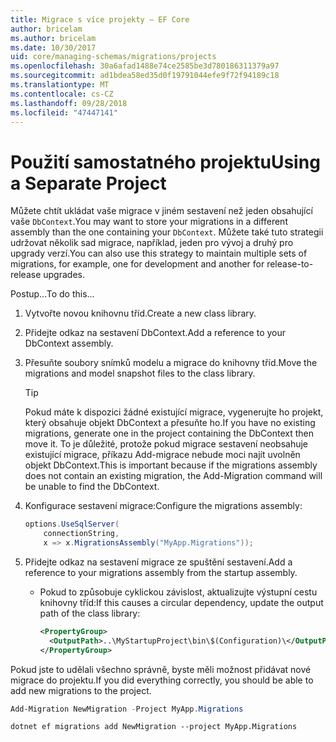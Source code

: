 ```yaml
---
title: Migrace s více projekty – EF Core
author: bricelam
ms.author: bricelam
ms.date: 10/30/2017
uid: core/managing-schemas/migrations/projects
ms.openlocfilehash: 30a6afad1488e74ce2585be3d780186311379a97
ms.sourcegitcommit: ad1bdea58ed35d0f19791044efe9f72f94189c18
ms.translationtype: MT
ms.contentlocale: cs-CZ
ms.lasthandoff: 09/28/2018
ms.locfileid: "47447141"
---
```

<a name="using-a-separate-project"></a><span data-ttu-id="471b7-102">Použití samostatného projektu</span><span class="sxs-lookup"><span data-stu-id="471b7-102">Using a Separate Project</span></span>
========================
<span data-ttu-id="471b7-103">Můžete chtít ukládat vaše migrace v jiném sestavení než jeden obsahující vaše `DbContext`.</span><span class="sxs-lookup"><span data-stu-id="471b7-103">You may want to store your migrations in a different assembly than the one containing your `DbContext`.</span></span> <span data-ttu-id="471b7-104">Můžete také tuto strategii udržovat několik sad migrace, například, jeden pro vývoj a druhý pro upgrady verzí.</span><span class="sxs-lookup"><span data-stu-id="471b7-104">You can also use this strategy to maintain multiple sets of migrations, for example, one for development and another for release-to-release upgrades.</span></span>

<span data-ttu-id="471b7-105">Postup...</span><span class="sxs-lookup"><span data-stu-id="471b7-105">To do this...</span></span>

1. <span data-ttu-id="471b7-106">Vytvořte novou knihovnu tříd.</span><span class="sxs-lookup"><span data-stu-id="471b7-106">Create a new class library.</span></span>

2. <span data-ttu-id="471b7-107">Přidejte odkaz na sestavení DbContext.</span><span class="sxs-lookup"><span data-stu-id="471b7-107">Add a reference to your DbContext assembly.</span></span>

3. <span data-ttu-id="471b7-108">Přesuňte soubory snímků modelu a migrace do knihovny tříd.</span><span class="sxs-lookup"><span data-stu-id="471b7-108">Move the migrations and model snapshot files to the class library.</span></span>
   > [!TIP]
   > <span data-ttu-id="471b7-109">Pokud máte k dispozici žádné existující migrace, vygenerujte ho projekt, který obsahuje objekt DbContext a přesuňte ho.</span><span class="sxs-lookup"><span data-stu-id="471b7-109">If you have no existing migrations, generate one in the project containing the DbContext then move it.</span></span> <span data-ttu-id="471b7-110">To je důležité, protože pokud migrace sestavení neobsahuje existující migrace, příkazu Add-migrace nebude moci najít uvolněn objekt DbContext.</span><span class="sxs-lookup"><span data-stu-id="471b7-110">This is important because if the migrations assembly does not contain an existing migration, the Add-Migration command will be unable to find the DbContext.</span></span>

4. <span data-ttu-id="471b7-111">Konfigurace sestavení migrace:</span><span class="sxs-lookup"><span data-stu-id="471b7-111">Configure the migrations assembly:</span></span>

   ``` csharp
   options.UseSqlServer(
       connectionString,
       x => x.MigrationsAssembly("MyApp.Migrations"));
   ```

5. <span data-ttu-id="471b7-112">Přidejte odkaz na sestavení migrace ze spuštění sestavení.</span><span class="sxs-lookup"><span data-stu-id="471b7-112">Add a reference to your migrations assembly from the startup assembly.</span></span>
   * <span data-ttu-id="471b7-113">Pokud to způsobuje cyklickou závislost, aktualizujte výstupní cestu knihovny tříd:</span><span class="sxs-lookup"><span data-stu-id="471b7-113">If this causes a circular dependency, update the output path of the class library:</span></span>

     ``` xml
     <PropertyGroup>
       <OutputPath>..\MyStartupProject\bin\$(Configuration)\</OutputPath>
     </PropertyGroup>
     ```

<span data-ttu-id="471b7-114">Pokud jste to udělali všechno správně, byste měli možnost přidávat nové migrace do projektu.</span><span class="sxs-lookup"><span data-stu-id="471b7-114">If you did everything correctly, you should be able to add new migrations to the project.</span></span>

``` powershell
Add-Migration NewMigration -Project MyApp.Migrations
```
``` Console
dotnet ef migrations add NewMigration --project MyApp.Migrations
```
